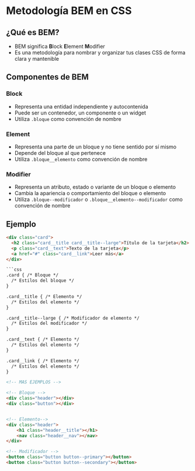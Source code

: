# Metodología BEM en CSS

## ¿Qué es BEM?
- BEM significa **B**lock **E**lement **M**odifier
- Es una metodología para nombrar y organizar tus clases CSS de forma clara y mantenible

## Componentes de BEM
### Block
- Representa una entidad independiente y autocontenida
- Puede ser un contenedor, un componente o un widget
- Utiliza `.bloque` como convención de nombre

### Element
- Representa una parte de un bloque y no tiene sentido por sí mismo
- Depende del bloque al que pertenece
- Utiliza `.bloque__elemento` como convención de nombre

### Modifier
- Representa un atributo, estado o variante de un bloque o elemento
- Cambia la apariencia o comportamiento del bloque o elemento
- Utiliza `.bloque--modificador` o `.bloque__elemento--modificador` como convención de nombre

## Ejemplo
```html
<div class="card">
  <h2 class="card__title card__title--large">Título de la tarjeta</h2>
  <p class="card__text">Texto de la tarjeta</p>
  <a href="#" class="card__link">Leer más</a>
</div>

```css
.card { /* Bloque */
  /* Estilos del bloque */
}

.card__title { /* Elemento */
  /* Estilos del elemento */
}

.card__title--large { /* Modificador de elemento */
  /* Estilos del modificador */
}

.card__text { /* Elemento */
  /* Estilos del elemento */
}

.card__link { /* Elemento */
  /* Estilos del elemento */
}

<!-- MAS EJEMPLOS -->

<!-- Bloque -->
<div class="header"></div>
<div class="button"></div>


<!-- Elemento-->
<div class="header">
    <h1 class="header__title"></h1>
    <nav class="header__nav"></nav>
</div>

<!-- Modificador -->
<button class="button button--primary"></button>
<button class="button button--secondary"></button>




